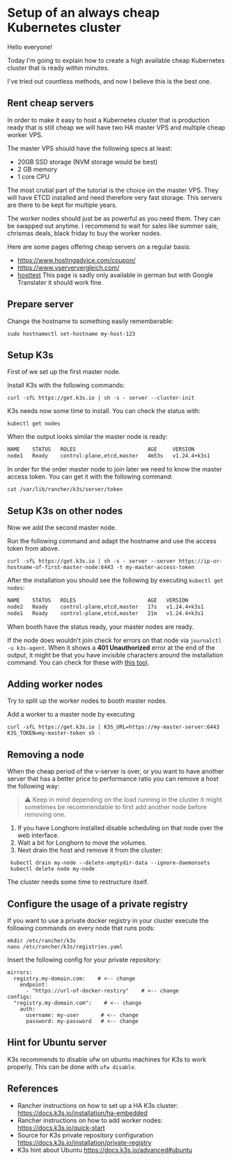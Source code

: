 # Setup of an always cheap Kubernetes cluster

Hello everyone!

Today I'm going to explain how to create a high available cheap Kubernetes cluster that is ready within minutes.

I've tried out countless methods, and now I believe this is the best one.


## Rent cheap servers
In order to make it easy to host a Kubernetes cluster that is production ready that is still cheap we will have two HA master VPS and multiple cheap worker VPS.

The master VPS should have the following specs at least:
* 20GB SSD storage (NVM storage would be best)
* 2 GB memory
* 1 core CPU

The most crutial part of the tutorial is the choice on the master VPS. They will have ETCD installed and need therefore very fast storage. This servers are there to be kept for multiple years.

The worker nodes should just be as powerful as you need them. They can be swapped out anytime. I recommend to wait for sales like summer sale, chrismas deals, black friday to buy the worker nodes.

Here are some pages offering cheap servers on a regular basis:
* https://www.hostingadvice.com/coupon/
* https://www.vserververgleich.com/
* [hosttest](https://www-hosttest-de.translate.goog/vergleich/vserver.html?_x_tr_sl=auto&_x_tr_tl=en&_x_tr_hl=sv&_x_tr_pto=wapp) This page is sadly only available in german but with Google Translater it should work fine.

## Prepare server
Change the hostname to something easily rememberable:
```
sudo hostnamectl set-hostname my-host-123
```

## Setup K3s
First of we set up the first master node.

Install K3s with the following commands:
```
curl -sfL https://get.k3s.io | sh -s - server --cluster-init
```

K3s needs now some time to install. You can check the status with:

```kubectl get nodes```

When the output looks similar the master node is ready:

```bash
NAME    STATUS   ROLES                       AGE     VERSION
node1   Ready    control-plane,etcd,master   4m53s   v1.24.4+k3s1
```

In order for the order master node to join later we need to know the master access token. You can get it with the following command:

```cat /var/lib/rancher/k3s/server/token```


## Setup K3s on other nodes
Now we add the second master node.

Run the following command and adapt the hostname and use the access token from above.

```
curl -sfL https://get.k3s.io | sh -s - server --server https://ip-or-hostname-of-first-master-node:6443 -t my-master-access-token
```


After the installation you should see the following by executing ```kubectl get nodes```:

```bash
NAME    STATUS   ROLES                       AGE   VERSION
node2   Ready    control-plane,etcd,master   17s   v1.24.4+k3s1
node1   Ready    control-plane,etcd,master   21m   v1.24.4+k3s1
```

When booth have the status ready, your master nodes are ready.

If the node does wouldn't join check for errors on that node via ```journalctl -u k3s-agent```. When it shows a **401 Unauthorized** error at the end of the output, it might be that you have invisible characters around the installation command. You can check for these with [this tool](https://www.soscisurvey.de/tools/view-chars.php).

## Adding worker nodes
Try to split up the worker nodes to booth master nodes.

Add a worker to a master node by executing
```
curl -sfL https://get.k3s.io | K3S_URL=https://my-master-server:6443 K3S_TOKEN=my-master-token sh -
```

## Removing a node
When the cheap period of the v-server is over, or you want to have another server that has a better price to performance ratio you can remove a host the following way:

> :warning: Keep in mind depending on the load running in the cluster it might sometimes be recommendable to first add another node before removing one.

1. If you have Longhorn installed disable scheduling on that node over the web interface.
2. Wait a bit for Longhorn to move the volumes.
3. Next drain the host and remove it from the cluster:
```
 kubectl drain my-node --delete-emptydir-data --ignore-daemonsets
 kubectl delete node my-node
```

The cluster needs some time to restructure itself.


## Configure the usage of a private registry
If you want to use a private docker registry in your cluster execute the following commands on every node that runs pods:
```
mkdir /etc/rancher/k3s
nano /etc/rancher/k3s/registries.yaml
```

Insert the following config for your private repository:
```
mirrors:
  registry.my-domain.com:    # <-- change
    endpoint:
      - "https://url-of-docker-restiry"    # <-- change 
configs:
  "registry.my-domain.com":    # <-- change
    auth:
      username: my-user       # <-- change
      password: my-password   # <-- change
```

## Hint for Ubuntu server

K3s recommends to disable ufw on ubuntu machines for K3s to work properly. This can be done with ```ufw disable```.


## References
* Rancher instructions on how to set up a HA K3s cluster: https://docs.k3s.io/installation/ha-embedded
* Rancher instructions on how to add worker nodes: https://docs.k3s.io/quick-start
* Source for K3s private repository configuration https://docs.k3s.io/installation/private-registry
* K3s hint about Ubuntu https://docs.k3s.io/advanced#ubuntu
